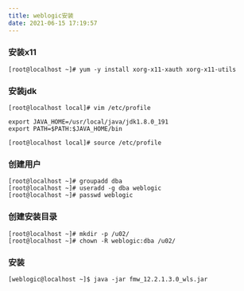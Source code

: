 ```yaml
---
title: weblogic安装
date: 2021-06-15 17:19:57
---
```


### 安装x11

    [root@localhost ~]# yum -y install xorg-x11-xauth xorg-x11-utils

### 安装jdk

    [root@localhost local]# vim /etc/profile

    export JAVA_HOME=/usr/local/java/jdk1.8.0_191
    export PATH=$PATH:$JAVA_HOME/bin

    [root@localhost local]# source /etc/profile
<!-- more -->
### 创建用户

    [root@localhost ~]# groupadd dba
    [root@localhost ~]# useradd -g dba weblogic
    [root@localhost ~]# passwd weblogic

### 创建安装目录

    [root@localhost ~]# mkdir -p /u02/
    [root@localhost ~]# chown -R weblogic:dba /u02/

### 安装

    [weblogic@localhost ~]$ java -jar fmw_12.2.1.3.0_wls.jar
